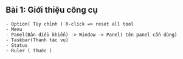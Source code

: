 ## Bài 1: Giới thiệu công cụ

```- Tool Box ( Thanh công cụ )
- Option( Tùy chỉnh ) R-click => reset all tool 
- Menu
- Panel(Bản điều khiển) -> Window -> Panel( tên panel cần dùng)
- Taskbar(Thanh tác vụ)
- Status
- Ruler ( Thước )
